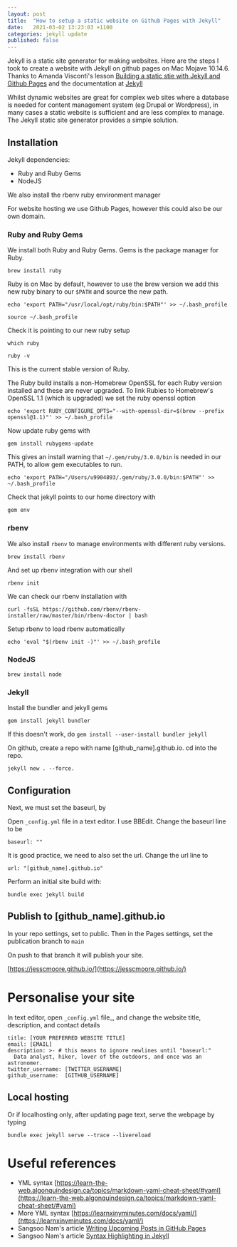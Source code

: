 ```yaml
---
layout: post
title:  "How to setup a static website on Github Pages with Jekyll"
date:   2021-03-02 13:23:03 +1100
categories: jekyll update
published: false
---
```

Jekyll is a static site generator for making websites. Here are the steps I took to create a website with Jekyll on github pages on Mac Mojave 10.14.6. Thanks to Amanda Visconti's lesson [Building a static stie with Jekyll and Github Pages](https://programminghistorian.org/en/lessons/building-static-sites-with-jekyll-github-pages) and the documentation at [Jekyll](https://jekyllrb.com/docs/installation/macos/)

Whilst dynamic websites are great for complex web sites where a database is needed for content management system (eg Drupal or Wordpress), in many cases a static website is sufficient and are less complex to manage. The Jekyll static site generator provides a simple solution.

## Installation

Jekyll dependencies:

- Ruby and Ruby Gems
- NodeJS

We also install the rbenv ruby environment manager

For website hosting we use Github Pages, however this could also be our own domain.


### Ruby and Ruby Gems

We install both Ruby and Ruby Gems. Gems is the package manager for Ruby.

`brew install ruby`

Ruby is on Mac by default, however to use the brew version we add this new ruby binary to our `$PATH` and source the new path.

`echo 'export PATH="/usr/local/opt/ruby/bin:$PATH"' >> ~/.bash_profile`

`source ~/.bash_profile`

Check it is pointing to our new ruby setup

`which ruby`

`ruby -v`

This is the current stable version of Ruby.

The Ruby build installs a non-Homebrew OpenSSL for each Ruby version installed and these are never upgraded. To link Rubies to Homebrew's OpenSSL 1.1 (which is upgraded) we set the ruby openssl option

`echo 'export RUBY_CONFIGURE_OPTS="--with-openssl-dir=$(brew --prefix openssl@1.1)"' >> ~/.bash_profile`

Now update ruby gems with

`gem install rubygems-update`

This gives an install warning that `~/.gem/ruby/3.0.0/bin` is needed in our PATH, to allow gem executables to run.

`echo 'export PATH="/Users/u9904893/.gem/ruby/3.0.0/bin:$PATH"' >> ~/.bash_profile`


Check that jekyll points to our home directory with

`gem env`



### rbenv 

We also install `rbenv` to manage environments with different ruby versions.

`brew install rbenv`

And set up rbenv integration with our shell

`rbenv init`

We can check our rbenv installation with

`curl -fsSL https://github.com/rbenv/rbenv-installer/raw/master/bin/rbenv-doctor | bash`

Setup rbenv to load rbenv automatically 

`echo 'eval "$(rbenv init -)"' >> ~/.bash_profile`


### NodeJS

`brew install node`


### Jekyll

Install the bundler and jekyll gems

`gem install jekyll bundler`

If this doesn't work, do `gem install --user-install bundler jekyll`


On github, create a repo with name [github_name].github.io.  cd into the repo.

```
jekyll new . --force.
```

## Configuration

Next, we must set the baseurl, by

Open `_config.yml` file in a text editor. I use BBEdit. Change the baseurl line to be

```
baseurl: ""
```

It is good practice, we need to also set the url. Change the url line to

```
url: "[github_name].github.io"
```

Perform an initial site build with:

```
bundle exec jekyll build
```


## Publish to [github_name].github.io

In your repo settings, set to public. Then in the Pages settings, set the publication branch to `main`

On push to that branch it will publish your site.

[https://jesscmoore.github.io/](https://jesscmoore.github.io/)



# Personalise your site

In text editor, open `_config.yml` file_, and change the website title, description, and contact details

```
title: [YOUR PREFERRED WEBSITE TITLE]
email: [EMAIL]
description: >- # this means to ignore newlines until "baseurl:"
  Data analyst, hiker, lover of the outdoors, and once was an astronomer.
twitter_username: [TWITTER_USERNAME]
github_username:  [GITHUB_USERNAME]
```



## Local hosting

Or if localhosting only, after updating page text, serve the webpage by typing

```
bundle exec jekyll serve --trace --livereload
```

# Useful references

- YML syntax [https://learn-the-web.algonquindesign.ca/topics/markdown-yaml-cheat-sheet/#yaml](https://learn-the-web.algonquindesign.ca/topics/markdown-yaml-cheat-sheet/#yaml)
- More YML syntax [https://learnxinyminutes.com/docs/yaml/](https://learnxinyminutes.com/docs/yaml/)
- Sangsoo Nam's article [Writing Upcoming Posts in GitHub Pages](http://sangsoonam.github.io/2018/12/27/writing-upcoming-posts-in-github-pages.html)
- Sangsoo Nam's article [Syntax Highlighting in Jekyll](http://sangsoonam.github.io/2019/01/20/syntax-highlighting-in-jekyll.html)
